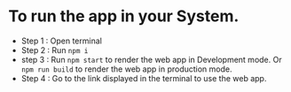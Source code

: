 # To run the app in your System.

- Step 1 : Open terminal
- Step 2 : Run `npm i`
- step 3 : Run `npm start` to render the web app in Development mode. Or `npm run build` to render the web app in production mode.
- Step 4 : Go to the link displayed in the terminal to use the web app.
